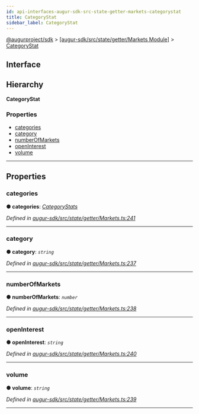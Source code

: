 ```yaml
---
id: api-interfaces-augur-sdk-src-state-getter-markets-categorystat
title: CategoryStat
sidebar_label: CategoryStat
---
```


[@augurproject/sdk](api-readme.md) > [[augur-sdk/src/state/getter/Markets Module]](api-modules-augur-sdk-src-state-getter-markets-module.md) > [CategoryStat](api-interfaces-augur-sdk-src-state-getter-markets-categorystat.md)

## Interface

## Hierarchy

**CategoryStat**

### Properties

* [categories](api-interfaces-augur-sdk-src-state-getter-markets-categorystat.md#categories)
* [category](api-interfaces-augur-sdk-src-state-getter-markets-categorystat.md#category)
* [numberOfMarkets](api-interfaces-augur-sdk-src-state-getter-markets-categorystat.md#numberofmarkets)
* [openInterest](api-interfaces-augur-sdk-src-state-getter-markets-categorystat.md#openinterest)
* [volume](api-interfaces-augur-sdk-src-state-getter-markets-categorystat.md#volume)

---

## Properties

<a id="categories"></a>

###  categories

**● categories**: *[CategoryStats](api-interfaces-augur-sdk-src-state-getter-markets-categorystats.md)*

*Defined in [augur-sdk/src/state/getter/Markets.ts:241](https://github.com/AugurProject/augur/blob/1e1466f1d3/packages/augur-sdk/src/state/getter/Markets.ts#L241)*

___
<a id="category"></a>

###  category

**● category**: *`string`*

*Defined in [augur-sdk/src/state/getter/Markets.ts:237](https://github.com/AugurProject/augur/blob/1e1466f1d3/packages/augur-sdk/src/state/getter/Markets.ts#L237)*

___
<a id="numberofmarkets"></a>

###  numberOfMarkets

**● numberOfMarkets**: *`number`*

*Defined in [augur-sdk/src/state/getter/Markets.ts:238](https://github.com/AugurProject/augur/blob/1e1466f1d3/packages/augur-sdk/src/state/getter/Markets.ts#L238)*

___
<a id="openinterest"></a>

###  openInterest

**● openInterest**: *`string`*

*Defined in [augur-sdk/src/state/getter/Markets.ts:240](https://github.com/AugurProject/augur/blob/1e1466f1d3/packages/augur-sdk/src/state/getter/Markets.ts#L240)*

___
<a id="volume"></a>

###  volume

**● volume**: *`string`*

*Defined in [augur-sdk/src/state/getter/Markets.ts:239](https://github.com/AugurProject/augur/blob/1e1466f1d3/packages/augur-sdk/src/state/getter/Markets.ts#L239)*

___


